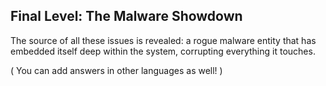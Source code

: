 ## Final Level: The Malware Showdown

The source of all these issues is revealed: a rogue malware entity that has embedded itself deep within the system, corrupting everything it touches.

 ( You can add answers in other languages as well! )
